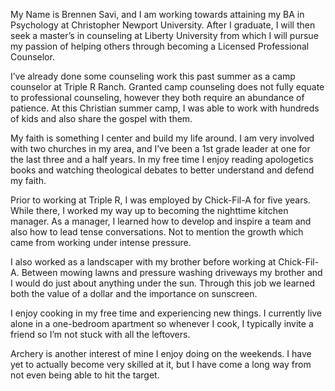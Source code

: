 My Name is Brennen Savi, and I am working towards attaining my BA in Psychology at Christopher Newport University. After I graduate, I will then seek a master’s in counseling at Liberty University from which I will pursue my passion of helping others through becoming a Licensed Professional Counselor. 

I’ve already done some counseling work this past summer as a camp counselor at Triple R Ranch. Granted camp counseling does not fully equate to professional counseling, however they both require an abundance of patience. At this Christian summer camp, I was able to work with hundreds of kids and also share the gospel with them. 

My faith is something I center and build my life around. I am very involved with two churches in my area, and I’ve been a 1st grade leader at one for the last three and a half years. In my free time I enjoy reading apologetics books and watching theological debates to better understand and defend my faith. 

Prior to working at Triple R, I was employed by Chick-Fil-A for five years. While there, I worked my way up to becoming the nighttime kitchen manager. As a manager, I learned how to develop and inspire a team and also how to lead tense conversations. Not to mention the growth which came from working under intense pressure.

I also worked as a landscaper with my brother before working at Chick-Fil-A. Between mowing lawns and pressure washing driveways my brother and I would do just about anything under the sun. Through this job we learned both the value of a dollar and the importance on sunscreen.

I enjoy cooking in my free time and experiencing new things. I currently live alone in a one-bedroom apartment so whenever I cook, I typically invite a friend so I’m not stuck with all the leftovers.

Archery is another interest of mine I enjoy doing on the weekends. I have yet to actually become very skilled at it, but I have come a long way from not even being able to hit the target.

